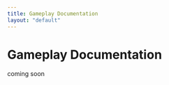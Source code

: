 ```yaml
---
title: Gameplay Documentation
layout: "default"
---
```


# Gameplay Documentation

coming soon